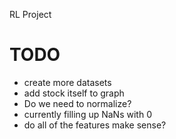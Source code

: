 RL Project


# TODO
- create more datasets
- add stock itself to graph
- Do we need to normalize? 
- currently filling up NaNs with 0
- do all of the features make sense?